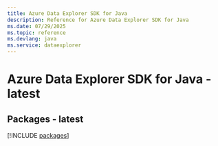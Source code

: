 ```yaml
---
title: Azure Data Explorer SDK for Java
description: Reference for Azure Data Explorer SDK for Java
ms.date: 07/29/2025
ms.topic: reference
ms.devlang: java
ms.service: dataexplorer
---
```

# Azure Data Explorer SDK for Java - latest
## Packages - latest
[!INCLUDE [packages](data-explorer-index.md)]
